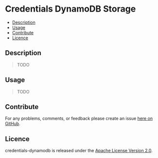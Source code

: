 # Credentials DynamoDB Storage

* [Description](#description)
* [Usage](#usage)
* [Contribute](#contribute)
* [Licence](#licence)


## Description

> TODO


## Usage

> TODO


## Contribute

For any problems, comments, or feedback please create an issue [here on GitHub](https://github.com/brendanhay/credentials/issues).


## Licence

credentials-dynamodb is released under the [Apache License Version 2.0](http://www.apache.org/licenses/LICENSE-2.0).
